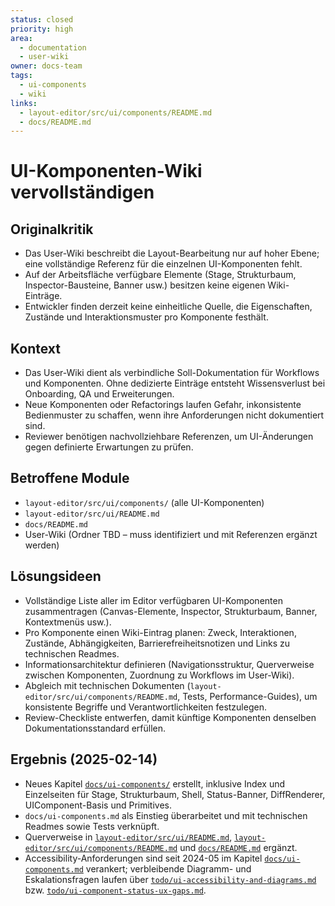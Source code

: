 ```yaml
---
status: closed
priority: high
area:
  - documentation
  - user-wiki
owner: docs-team
tags:
  - ui-components
  - wiki
links:
  - layout-editor/src/ui/components/README.md
  - docs/README.md
---
```


# UI-Komponenten-Wiki vervollständigen

## Originalkritik
- Das User-Wiki beschreibt die Layout-Bearbeitung nur auf hoher Ebene; eine vollständige Referenz für die einzelnen UI-Komponenten fehlt.
- Auf der Arbeitsfläche verfügbare Elemente (Stage, Strukturbaum, Inspector-Bausteine, Banner usw.) besitzen keine eigenen Wiki-Einträge.
- Entwickler finden derzeit keine einheitliche Quelle, die Eigenschaften, Zustände und Interaktionsmuster pro Komponente festhält.

## Kontext
- Das User-Wiki dient als verbindliche Soll-Dokumentation für Workflows und Komponenten. Ohne dedizierte Einträge entsteht Wissensverlust bei Onboarding, QA und Erweiterungen.
- Neue Komponenten oder Refactorings laufen Gefahr, inkonsistente Bedienmuster zu schaffen, wenn ihre Anforderungen nicht dokumentiert sind.
- Reviewer benötigen nachvollziehbare Referenzen, um UI-Änderungen gegen definierte Erwartungen zu prüfen.

## Betroffene Module
- `layout-editor/src/ui/components/` (alle UI-Komponenten)
- `layout-editor/src/ui/README.md`
- `docs/README.md`
- User-Wiki (Ordner TBD – muss identifiziert und mit Referenzen ergänzt werden)

## Lösungsideen
- Vollständige Liste aller im Editor verfügbaren UI-Komponenten zusammentragen (Canvas-Elemente, Inspector, Strukturbaum, Banner, Kontextmenüs usw.).
- Pro Komponente einen Wiki-Eintrag planen: Zweck, Interaktionen, Zustände, Abhängigkeiten, Barrierefreiheitsnotizen und Links zu technischen Readmes.
- Informationsarchitektur definieren (Navigationsstruktur, Querverweise zwischen Komponenten, Zuordnung zu Workflows im User-Wiki).
- Abgleich mit technischen Dokumenten (`layout-editor/src/ui/components/README.md`, Tests, Performance-Guides), um konsistente Begriffe und Verantwortlichkeiten festzulegen.
- Review-Checkliste entwerfen, damit künftige Komponenten denselben Dokumentationsstandard erfüllen.

## Ergebnis (2025-02-14)
- Neues Kapitel [`docs/ui-components/`](../docs/ui-components/) erstellt, inklusive Index und Einzelseiten für Stage, Strukturbaum, Shell, Status-Banner, DiffRenderer, UIComponent-Basis und Primitives.
- `docs/ui-components.md` als Einstieg überarbeitet und mit technischen Readmes sowie Tests verknüpft.
- Querverweise in [`layout-editor/src/ui/README.md`](../layout-editor/src/ui/README.md), [`layout-editor/src/ui/components/README.md`](../layout-editor/src/ui/components/README.md) und [`docs/README.md`](../docs/README.md) ergänzt.
- Accessibility-Anforderungen sind seit 2024-05 im Kapitel [`docs/ui-components.md`](../docs/ui-components.md#accessibility-richtlinie-stage-tree-shell) verankert; verbleibende Diagramm- und Eskalationsfragen laufen über [`todo/ui-accessibility-and-diagrams.md`](ui-accessibility-and-diagrams.md) bzw. [`todo/ui-component-status-ux-gaps.md`](ui-component-status-ux-gaps.md).
